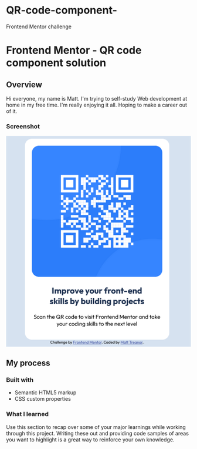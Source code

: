 # QR-code-component-
Frontend Mentor challenge 
# Frontend Mentor - QR code component solution

## Overview

Hi everyone, my name is Matt. I'm trying to self-study Web development at home in my free time. I'm really enjoying it all. Hoping to make a career out of it.

### Screenshot

![Screenshot](images/Screenshot-2022-11-21-at-06-49-57-Frontend-Mentor-QR-code-component.png)

## My process



### Built with

- Semantic HTML5 markup
- CSS custom properties

### What I learned

Use this section to recap over some of your major learnings while working through this project. Writing these out and providing code samples of areas you want to highlight is a great way to reinforce your own knowledge.
